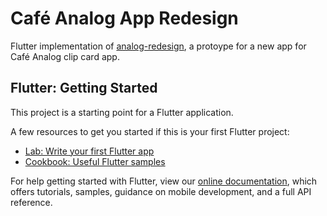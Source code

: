 # Café Analog App Redesign

Flutter implementation of [analog-redesign](https://xd.adobe.com/view/820b9510-a12e-4f14-6c7e-ff8ecb99d78f-f43a/), a protoype for a new app for Café Analog clip card app.

## Flutter: Getting Started

This project is a starting point for a Flutter application.

A few resources to get you started if this is your first Flutter project:

- [Lab: Write your first Flutter app](https://flutter.dev/docs/get-started/codelab)
- [Cookbook: Useful Flutter samples](https://flutter.dev/docs/cookbook)

For help getting started with Flutter, view our
[online documentation](https://flutter.dev/docs), which offers tutorials,
samples, guidance on mobile development, and a full API reference.
